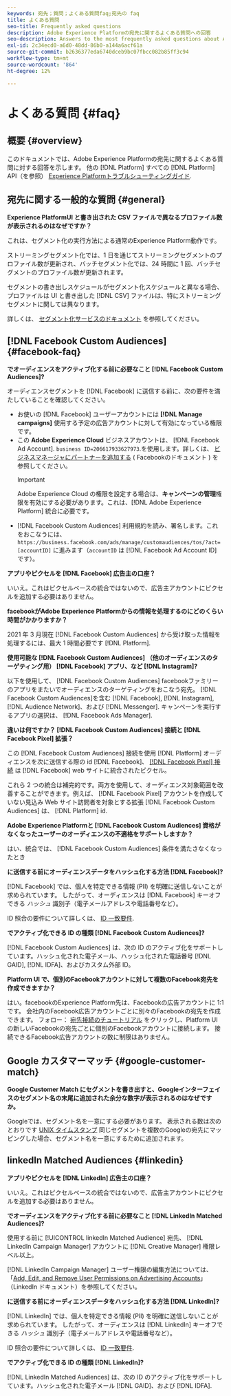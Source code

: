 ```yaml
---
keywords: 宛先；質問；よくある質問faq;宛先の faq
title: よくある質問
seo-title: Frequently asked questions
description: Adobe Experience Platformの宛先に関するよくある質問への回答
seo-description: Answers to the most frequently asked questions about Adobe Experience Platform destinations
exl-id: 2c34ecd0-a6d0-48dd-86b0-a144a6acf61a
source-git-commit: b2636377eda6740dceb9bc07fbcc082b85ff3c94
workflow-type: tm+mt
source-wordcount: '864'
ht-degree: 12%

---
```


# よくある質問 {#faq}

## 概要 {#overview}

このドキュメントでは、Adobe Experience Platformの宛先に関するよくある質問に対する回答を示します。 他の [!DNL Platform] すべての [!DNL Platform] API（を参照） [Experience Platformトラブルシューティングガイド](../landing/troubleshooting.md).

## 宛先に関する一般的な質問 {#general}

**Experience PlatformUI と書き出された CSV ファイルで異なるプロファイル数が表示されるのはなぜですか？**

これは、セグメント化の実行方法による通常のExperience Platform動作です。

ストリーミングセグメント化では、1 日を通じてストリーミングセグメントのプロファイル数が更新され、バッチセグメント化では、24 時間に 1 回、バッチセグメントのプロファイル数が更新されます。

セグメントの書き出しスケジュールがセグメント化スケジュールと異なる場合、プロファイルは UI と書き出した [!DNL CSV] ファイルは、特にストリーミングセグメントに関しては異なります。

詳しくは、 [セグメント化サービスのドキュメント](../segmentation/home.md) を参照してください。

## [!DNL Facebook Custom Audiences] {#facebook-faq}

**でオーディエンスをアクティブ化する前に必要なこと [!DNL Facebook Custom Audiences]?**

オーディエンスセグメントを [!DNL Facebook] に送信する前に、次の要件を満たしていることを確認してください。

* お使いの [!DNL Facebook] ユーザーアカウントには **[!DNL Manage campaigns]** 使用する予定の広告アカウントに対して有効になっている権限です。
* この **Adobe Experience Cloud** ビジネスアカウントは、 [!DNL Facebook Ad Account]. `business ID=206617933627973`.を使用します。詳しくは、 [ビジネスマネージャにパートナーを追加する](https://www.facebook.com/business/help/1717412048538897) ( Facebookのドキュメント ) を参照してください。
   >[!IMPORTANT]
   >
   > Adobe Experience Cloud の権限を設定する場合は、**キャンペーンの管理**&#x200B;権限を有効にする必要があります。これは、[!DNL Adobe Experience Platform] 統合に必要です。
* [!DNL Facebook Custom Audiences] 利用規約を読み、署名します。これをおこなうには、`https://business.facebook.com/ads/manage/customaudiences/tos/?act=[accountID]` に進みます（`accountID` は [!DNL Facebook Ad Account ID] です）。

**アプリやピクセルを [!DNL Facebook] 広告主の口座？**

いいえ。これはピクセルベースの統合ではないので、広告主アカウントにピクセルを追加する必要はありません。

**facebookがAdobe Experience Platformからの情報を処理するのにどのくらい時間がかかりますか？**

2021 年 3 月現在 [!DNL Facebook Custom Audiences] から受け取った情報を処理するには、最大 1 時間必要です [!DNL Platform].

**使用可能な [!DNL Facebook Custom Audiences] （他のオーディエンスのターゲティング用） [!DNL Facebook] アプリ、など [!DNL Instagram]?**

以下を使用して、 [!DNL Facebook Custom Audiences] facebookファミリーのアプリをまたいでオーディエンスのターゲティングをおこなう宛先。 [!DNL Facebook Custom Audiences]を含む [!DNL Facebook], [!DNL Instagram], [!DNL Audience Network]、および [!DNL Messenger]. キャンペーンを実行するアプリの選択は、 [!DNL Facebook Ads Manager].

**違いは何ですか？ [!DNL Facebook Custom Audiences] 接続と [!DNL Facebook Pixel] 拡張？**

この [!DNL Facebook Custom Audiences] 接続を使用 [!DNL Platform] オーディエンスを次に送信する際の id [!DNL Facebook]、 [[!DNL Facebook Pixel] 接続](../destinations/catalog/advertising/facebook-pixel.md) は [!DNL Facebook] web サイトに統合されたピクセル。

これら 2 つの統合は補完的です。両方を使用して、オーディエンス対象範囲を改善することができます。例えば、 [!DNL Facebook Pixel] アカウントを作成していない見込み Web サイト訪問者を対象とする拡張 [!DNL Facebook Custom Audiences] は、 [!DNL Platform] id.

**Adobe Experience Platformと [!DNL Facebook Custom Audiences] 資格がなくなったユーザーのオーディエンスの不適格をサポートしますか？**

はい、統合では、 [!DNL Facebook Custom Audiences] 条件を満たさなくなったとき

**に送信する前にオーディエンスデータをハッシュ化する方法 [!DNL Facebook]?**

[!DNL Facebook] では、個人を特定できる情報 (PII) を明確に送信しないことが求められています。 したがって、オーディエンスは [!DNL Facebook] キーオフできる *ハッシュ* 識別子（電子メールアドレスや電話番号など）。

ID 照合の要件について詳しくは、 [ID 一致要件](catalog/social/facebook.md#id-matching-requirements).

**でアクティブ化できる ID の種類 [!DNL Facebook Custom Audiences]?**

[!DNL Facebook Custom Audiences] は、次の ID のアクティブ化をサポートしています。ハッシュ化された電子メール、ハッシュ化された電話番号 [!DNL GAID], [!DNL IDFA]、およびカスタム外部 ID。

**Platform UI で、個別のFacebookアカウントに対して複数のFacebook宛先を作成できますか？**

はい。facebookのExperience Platform先は、Facebookの広告アカウントに 1:1 です。 会社内のFacebook広告アカウントごとに別々のFacebookの宛先を作成できます。 フォロー： [宛先接続のチュートリアル](/help/destinations/ui/connect-destination.md) をクリックし、Platform UI の新しいFacebookの宛先ごとに個別のFacebookアカウントに接続します。 接続できるFacebook広告アカウントの数に制限はありません。

## Google カスタマーマッチ {#google-customer-match}

**Google Customer Match にセグメントを書き出すと、Googleインターフェイスのセグメント名の末尾に追加された余分な数字が表示されるのはなぜですか。**

Googleでは、セグメント名を一意にする必要があります。 表示される数は次のとおりです [UNIX タイムスタンプ](https://www.unixtimestamp.com/) 同じセグメントを複数のGoogleの宛先にマッピングした場合、セグメント名を一意にするために追加されます。

## linkedIn Matched Audiences {#linkedin}

**アプリやピクセルを [!DNL LinkedIn] 広告主の口座？**

いいえ。これはピクセルベースの統合ではないので、広告主アカウントにピクセルを追加する必要はありません。

**でオーディエンスをアクティブ化する前に必要なこと [!DNL LinkedIn Matched Audiences]?**

使用する前に [!UICONTROL linkedIn Matched Audience] 宛先、 [!DNL LinkedIn Campaign Manager] アカウントに [!DNL Creative Manager] 権限レベル以上。

[!DNL LinkedIn Campaign Manager] ユーザー権限の編集方法については、「[Add, Edit, and Remove User Permissions on Advertising Accounts](https://www.linkedin.com/help/lms/answer/5753)」（LinkedIn ドキュメント）を参照してください。

**に送信する前にオーディエンスデータをハッシュ化する方法 [!DNL LinkedIn]?**

[!DNL LinkedIn] では、個人を特定できる情報 (PII) を明確に送信しないことが求められています。 したがって、オーディエンスは [!DNL LinkedIn] キーオフできる *ハッシュ* 識別子（電子メールアドレスや電話番号など）。

ID 照合の要件について詳しくは、 [ID 一致要件](catalog/social/linkedin.md#id-matching-requirements).

**でアクティブ化できる ID の種類 [!DNL LinkedIn]?**

[!DNL LinkedIn Matched Audiences] は、次の ID のアクティブ化をサポートしています。ハッシュ化された電子メール [!DNL GAID]、および [!DNL IDFA].
